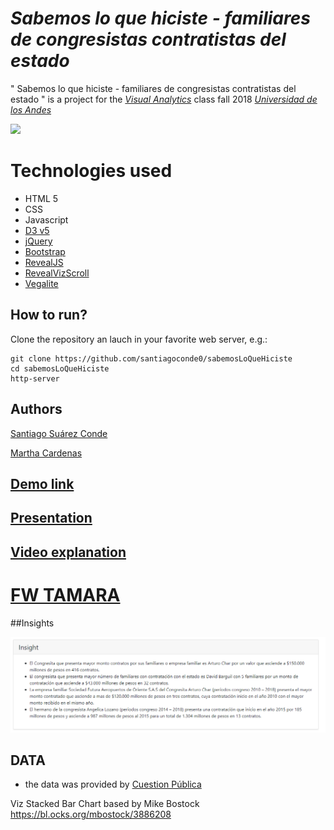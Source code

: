 # *Sabemos lo que hiciste - familiares de congresistas contratistas del estado*

" Sabemos lo que hiciste - familiares de congresistas contratistas del estado " is a project for the   [*Visual Analytics*](http://johnguerra.co/classes/visual_analytics_fall_2018/)  class fall 2018 [*Universidad de los Andes*](https://uniandes.edu.co/)


![](img/sabemosloquehiciste.gif)

# Technologies used

* HTML 5
* CSS
* Javascript
* [D3 v5](https://d3js.org/)
* [jQuery](https://jquery.com/)
* [Bootstrap](https://getbootstrap.com/)
* [RevealJS](https://revealjs.com)
* [RevealVizScroll](https://github.com/john-guerra/revealVizScrollyteling)
* [Vegalite](https://vega.github.io/vega-lite/)

## How to run?

Clone the repository an lauch in your favorite web server, e.g.:

    git clone https://github.com/santiagoconde0/sabemosLoQueHiciste   
    cd sabemosLoQueHiciste
    http-server


## Authors

[Santiago Suárez Conde](https://github.com/santiagoconde0)

[Martha Cardenas](https://github.com/mlcardenas18)


## [Demo link](https://santiagoconde0.github.io/sabemosLoQueHiciste/)

## [Presentation](https://santiagoconde0.github.io/sabemosLoQueHiciste/presentation.html)



## [Video explanation](https://youtu.be/_-F7fB93r3s)

# [FW TAMARA](https://santiagoconde0.github.io/sabemosLoQueHiciste/tamara.html)

##Insights

![](img/insight.PNG)

## DATA

* the data was provided by  [Cuestion Pública](https://cuestionpublica.com/)

Viz Stacked Bar Chart based  by Mike Bostock https://bl.ocks.org/mbostock/3886208
